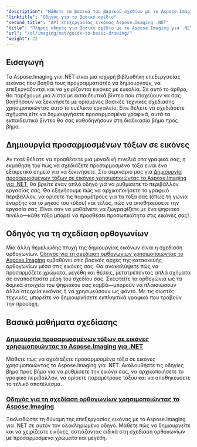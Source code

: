 ```yaml
---
"description": "Μάθετε τα βασικά του βασικού σχεδίου με το Aspose.Imaging για .NET. Αυτό το βήμα προς βήμα σεμινάριο καλύπτει βασικές έννοιες, όπως η δημιουργία σχημάτων, η εφαρμογή μετασχηματισμών και ο χειρισμός εικόνων."
"linktitle": "Οδηγός για το βασικό σχέδιο"
"second_title": "API επεξεργασίας εικόνας Aspose.Imaging .NET"
"title": "Πλήρης οδηγός για βασικό σχέδιο με το Aspose.Imaging για .NET"
"url": "/el/imaging/net/guide-to-basic-drawing/"
"weight": 22
---
```


## Εισαγωγή

Το Aspose.Imaging για .NET είναι μια ισχυρή βιβλιοθήκη επεξεργασίας εικόνας που βοηθά τους προγραμματιστές να δημιουργούν, να επεξεργάζονται και να χειρίζονται εικόνες με ευκολία. Σε αυτό το άρθρο, θα παρέχουμε μια λίστα με εκπαιδευτικά βίντεο που στοχεύουν να σας βοηθήσουν να ξεκινήσετε με ορισμένες βασικές τεχνικές σχεδίασης χρησιμοποιώντας αυτό το ευέλικτο εργαλείο. Είτε θέλετε να σχεδιάσετε σχήματα είτε να δημιουργήσετε προσαρμοσμένα γραφικά, αυτά τα εκπαιδευτικά βίντεο θα σας καθοδηγήσουν στη διαδικασία βήμα προς βήμα.

## Δημιουργία προσαρμοσμένων τόξων σε εικόνες

Αν ποτέ θέλατε να προσθέσετε μια μοναδική πινελιά στα γραφικά σας, η εκμάθηση του πώς να σχεδιάζετε προσαρμοσμένα τόξα είναι ένα εξαιρετικό σημείο για να ξεκινήσετε. Στο σεμινάριό μας για [Δημιουργία προσαρμοσμένων τόξων σε εικόνες χρησιμοποιώντας το Aspose.Imaging για .NET](./create-custom-arc-in-images/), θα βρείτε έναν απλό οδηγό για να ρυθμίσετε το περιβάλλον εργασίας σας. Θα εξηγήσουμε πώς να αρχικοποιήσετε το γραφικό περιβάλλον, να ορίσετε τις παραμέτρους για τα τόξα σας (όπως τη γωνία έναρξης και το μήκος του τόξου) και τέλος, πώς να αποθηκεύσετε την εργασία σας. Είναι σαν να μαθαίνετε να ζωγραφίζετε με ένα ψηφιακό πινέλο—κάθε τόξο μπορεί να προσθέσει προσωπικότητα στις εικόνες σας!

## Οδηγός για τη σχεδίαση ορθογωνίων

Μια άλλη θεμελιώδης πτυχή της δημιουργίας εικόνων είναι η σχεδίαση ορθογωνίων. [Οδηγός για τη σχεδίαση ορθογωνίων χρησιμοποιώντας το Aspose.Imaging](./guide-to-drawing-rectangle/) εμβαθύνει στις βασικές αρχές της κατασκευής ορθογωνίων μέσα στις εικόνες σας. Θα ανακαλύψετε πώς να προσαρμόζετε χρώματα, μεγέθη και θέσεις, μετατρέποντας απλά σχήματα σε αναπόσπαστα μέρη του σχεδίου σας. Σκεφτείτε τα ορθογώνια ως τα δομικά στοιχεία του ψηφιακού σας καμβά—μπορούν να πλαισιώσουν άλλα στοιχεία εικόνας ή να χρησιμεύσουν ως φόντο. Με τις σωστές τεχνικές, μπορείτε να δημιουργήσετε εκπληκτικά γραφικά που τραβούν την προσοχή.

## Βασικά μαθήματα σχεδίασης
### [Δημιουργία προσαρμοσμένων τόξων σε εικόνες χρησιμοποιώντας το Aspose.Imaging για .NET](./create-custom-arc-in-images/)
Μάθετε πώς να σχεδιάζετε προσαρμοσμένα τόξα σε εικόνες χρησιμοποιώντας το Aspose.Imaging για .NET. Ακολουθήστε τις οδηγίες βήμα προς βήμα για να ρυθμίσετε την εικόνα σας, να αρχικοποιήσετε το γραφικό περιβάλλον, να ορίσετε παραμέτρους τόξου και να αποθηκεύσετε το τελικό αποτέλεσμα.
### [Οδηγός για τη σχεδίαση ορθογωνίων χρησιμοποιώντας το Aspose.Imaging](./guide-to-drawing-rectangle/)
Ξεκλειδώστε τη δύναμη της επεξεργασίας εικόνας με το Aspose.Imaging για .NET σε αυτόν τον ολοκληρωμένο οδηγό. Μάθετε πώς να δημιουργείτε και να χειρίζεστε εικόνες, εστιάζοντας ειδικά στη σχεδίαση ορθογωνίων με προσαρμοσμένα χρώματα και μεγέθη.